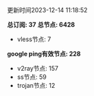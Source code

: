 更新时间2023-12-14 11:18:52

**总订阅: 37**
**总节点: 6428**
- vless节点: 7

**google ping有效节点: 228**
- v2ray节点: 157
- ss节点: 59
- trojan节点: 12
